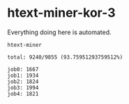 # htext-miner-kor-3

Everything doing here is automated.

```
htext-miner

total: 9240/9855 (93.75951293759512%)

job0: 1667
job1: 1934
job2: 1824
job3: 1994
job4: 1821
```